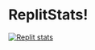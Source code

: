 # ReplitStats!

[![Replit stats](https://replitstats.jbloves27.repl.co/api?username=Gh0stHack3r&style=default)](https://github.com/JBYT27/replit-readme-stats)
